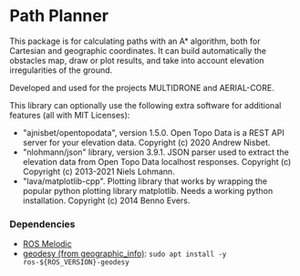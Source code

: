 # Path Planner

This package is for calculating paths with an A* algorithm, both for Cartesian and geographic coordinates. It can build automatically the obstacles map, draw or plot results, and take into account elevation irregularities of the ground.

Developed and used for the projects MULTIDRONE and AERIAL-CORE.

This library can optionally use the following extra software for additional features (all with MIT Licenses):
* "ajnisbet/opentopodata", version 1.5.0. Open Topo Data is a REST API server for your elevation data. Copyright (c) 2020 Andrew Nisbet.
* "nlohmann/json" library, version 3.9.1. JSON parser used to extract the elevation data from Open Topo Data localhost responses. Copyright (c) Copyright (c) 2013-2021 Niels Lohmann.
* "lava/matplotlib-cpp". Plotting library that works by wrapping the popular python plotting library matplotlib. Needs a working python installation. Copyright (c) 2014 Benno Evers.

<!--- TODO: improve explanation, include examples. --->

### Dependencies ###

* [ROS Melodic](http://wiki.ros.org/kinetic/Installation/Ubuntu)
* [geodesy (from geographic_info)](http://wiki.ros.org/geodesy): `sudo apt install -y ros-${ROS_VERSION}-geodesy`